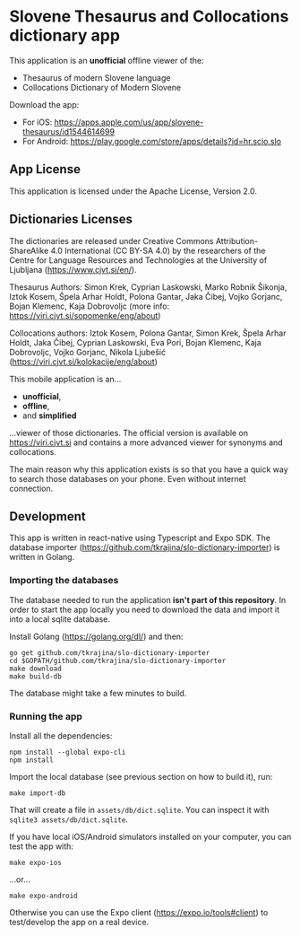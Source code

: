 # Slovene Thesaurus and Collocations dictionary app

This application is an **unofficial** offline viewer of the:

* Thesaurus of modern Slovene language
* Collocations Dictionary of Modern Slovene

Download the app:

* For iOS: <https://apps.apple.com/us/app/slovene-thesaurus/id1544614699>
* For Android: <https://play.google.com/store/apps/details?id=hr.scio.slo>

## App License

This application is licensed under the Apache License, Version 2.0.

## Dictionaries Licenses

The dictionaries are released under Creative Commons Attribution-ShareAlike 4.0 International (CC BY-SA 4.0) by the researchers of the Centre for Language Resources and Technologies at the University of Ljubljana (<https://www.cjvt.si/en/>).

Thesaurus Authors: Simon Krek, Cyprian Laskowski, Marko Robnik Šikonja, Iztok Kosem, Špela Arhar Holdt, Polona Gantar, Jaka Čibej, Vojko Gorjanc, Bojan Klemenc, Kaja Dobrovoljc (more info: <https://viri.cjvt.si/sopomenke/eng/about>)

Collocations authors: Iztok Kosem, Polona Gantar, Simon Krek, Špela Arhar Holdt, Jaka Čibej, Cyprian Laskowski, Eva Pori, Bojan Klemenc, Kaja Dobrovoljc, Vojko Gorjanc, Nikola Ljubešić (<https://viri.cjvt.si/kolokacije/eng/about>)

This mobile application is an...

* **unofficial**,
* **offline**,
* and **simplified**

...viewer of those dictionaries. The official version is available on <https://viri.cjvt.si> and contains a more advanced viewer for synonyms and collocations.

The main reason why this application exists is so that you have a quick way to search those databases on your phone. Even without internet connection.

## Development

This app is written in react-native using Typescript and Expo SDK. The database importer (<https://github.com/tkrajina/slo-dictionary-importer>) is written in Golang.

### Importing the databases

The database needed to run the application **isn't part of this repository**. In order to start the app locally you need to download the data and import it into a local sqlite database. 

Install Golang (<https://golang.org/dl/>) and then:

    go get github.com/tkrajina/slo-dictionary-importer
    cd $GOPATH/github.com/tkrajina/slo-dictionary-importer
    make download
    make build-db

The database might take a few minutes to build.

### Running the app

Install all the dependencies:

    npm install --global expo-cli
    npm install

Import the local database (see previous section on how to build it), run:

    make import-db

That will create a file in `assets/db/dict.sqlite`. You can inspect it with `sqlite3 assets/db/dict.sqlite`.

If you have local iOS/Android simulators installed on your computer, you can test the app with:

    make expo-ios

...or...

    make expo-android

Otherwise you can use the Expo client (<https://expo.io/tools#client>) to test/develop the app on a real device.